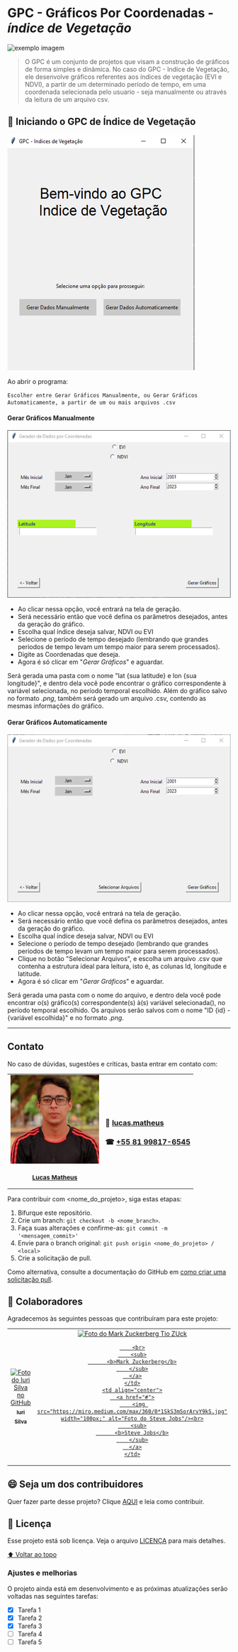 # GPC - Gráficos Por Coordenadas - _índice de Vegetação_ 

<!---Esses são exemplos. Veja https://shields.io para outras pessoas ou para personalizar este conjunto de escudos. Você pode querer incluir dependências, status do projeto e informações de licença aqui--->

<img src="exemplo-image.png" alt="exemplo imagem">

> O GPC é um conjunto de projetos que visam a construção de gráficos de forma simples e dinâmica. No caso do GPC - Indíce de Vegetação, ele desenvolve gráficos referentes aos índices de vegetação (EVI e NDVI), a partir de um determinado período de tempo, em uma coordenada selecionada pelo usuario - seja manualmente ou através da leitura de um arquivo csv. 

## 🚀 Iniciando o GPC de Índice de Vegetação

<img src="./assets/tela-inicial.png" alt="Tela Inicial">

Ao abrir o programa:
```
Escolher entre Gerar Gráficos Manualmente, ou Gerar Gráficos Automaticamente, a partir de um ou mais arquivos .csv
```

#### Gerar Gráficos Manualmente

<img src="./assets/geracao-manual.png" alt="Tela Gerar Gráficos Manual">

- Ao clicar nessa opção, você entrará na tela de geração. 
- Será necessário então que você defina os parâmetros desejados, antes da geração do gráfico.
- Escolha qual índice deseja salvar, NDVI ou EVI
- Selecione o período de tempo desejado (lembrando que grandes periodos de tempo levam um tempo maior para serem processados).
- Digite as Coordenadas que deseja.
- Agora é só clicar em "*Gerar Gráficos*" e aguardar.

Será gerada uma pasta com o nome "lat {sua latitude} e lon {sua longitude}", e dentro dela você pode encontrar o gráfico correspondente à variável selecionada, no período temporal escolhido. Além do gráfico salvo no formato _.png_, também será gerado um arquivo .csv, contendo as mesmas informações do gráfico. 

#### Gerar Gráficos Automaticamente

<img src="./assets/geracao-automatica.png" alt="Tela Gerar Gráficos Automaticamente">

- Ao clicar nessa opção, você entrará na tela de geração. 
- Será necessário então que você defina os parâmetros desejados, antes da geração do gráfico.
- Escolha qual índice deseja salvar, NDVI ou EVI
- Selecione o período de tempo desejado (lembrando que grandes periodos de tempo levam um tempo maior para serem processados).
- Clique no botão "Selecionar Arquivos", e escolha um arquivo .csv que contenha a estrutura ideal para leitura, isto é, as colunas Id, longitude e latitude.
- Agora é só clicar em "*Gerar Gráficos*" e aguardar.
 
Será gerada uma pasta com o nome do arquivo, e dentro dela você pode encontrar o(s) gráfico(s) correspondente(s) à(s) variável selecionada(), no período temporal escolhido. Os arquivos serão salvos com o nome "ID {id} - {variável escolhida}" e no formato _.png_. 

------------------------------------------------------------------------------------

## Contato

No caso de dúvidas, sugestões e críticas, basta entrar em contato com:
<table>
  <tr>
    <td align="center">
      <a href="#">
        <img src="./assets/Lucas Matheus.jpg" width="200px;" alt="Foto do Iuri Silva no GitHub"/><br>
        <sub>
          <h3>
            <b>Lucas Matheus</b>
          </h3>
        </sub>
      </a>
    </td>
    <td>
      <h3>
        📧 <a href=mailto:lucas.matheus@vegamonitoramento.com.br>  lucas.matheus </a>
      </h3>
      <h3>
        ☎ <a href="https://wa.me/+5581998176545">  +55 81 99817-6545 </a>  
      </h3>
    </td>
  </tr>
</table>

  
Para contribuir com <nome_do_projeto>, siga estas etapas:

1. Bifurque este repositório.
2. Crie um branch: `git checkout -b <nome_branch>`.
3. Faça suas alterações e confirme-as: `git commit -m '<mensagem_commit>'`
4. Envie para o branch original: `git push origin <nome_do_projeto> / <local>`
5. Crie a solicitação de pull.

Como alternativa, consulte a documentação do GitHub em [como criar uma solicitação pull](https://help.github.com/en/github/collaborating-with-issues-and-pull-requests/creating-a-pull-request).

## 🤝 Colaboradores

Agradecemos às seguintes pessoas que contribuíram para este projeto:

<table>
  <tr>
    <td align="center">
      <a href="#">
        <img src="https://avatars3.githubusercontent.com/u/31936044" width="100px;" alt="Foto do Iuri Silva no GitHub"/><br>
        <sub>
          <b>Iuri Silva</b>
        </sub>
      </a>
    </td>
    <td align="center">
      <a href="#">
        <img src="https://s2.glbimg.com/FUcw2usZfSTL6yCCGj3L3v3SpJ8=/smart/e.glbimg.com/og/ed/f/original/2019/04/25/zuckerberg_podcast.jpg" width="100px;" alt="Foto do Mark Zuckerberg"/> Tio ZUck
        
        <br>
        <sub>
          <b>Mark Zuckerberg</b>
        </sub>
      </a>
    </td>
    <td align="center">
      <a href="#">
        <img src="https://miro.medium.com/max/360/0*1SkS3mSorArvY9kS.jpg" width="100px;" alt="Foto do Steve Jobs"/><br>
        <sub>
          <b>Steve Jobs</b>
        </sub>
      </a>
    </td>
  </tr>
</table>


## 😄 Seja um dos contribuidores<br>

Quer fazer parte desse projeto? Clique [AQUI](CONTRIBUTING.md) e leia como contribuir.

## 📝 Licença

Esse projeto está sob licença. Veja o arquivo [LICENÇA](LICENSE.md) para mais detalhes.

[⬆ Voltar ao topo](#nome-do-projeto)<br>


### Ajustes e melhorias

O projeto ainda está em desenvolvimento e as próximas atualizações serão voltadas nas seguintes tarefas:

- [x] Tarefa 1
- [x] Tarefa 2
- [x] Tarefa 3
- [ ] Tarefa 4
- [ ] Tarefa 5
